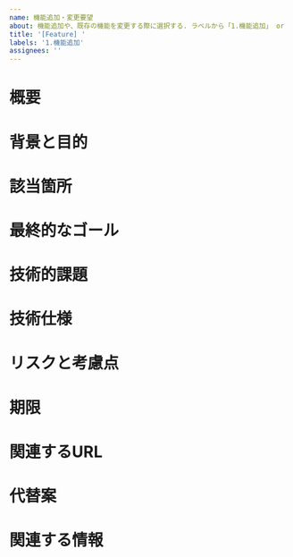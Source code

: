 ```yaml
---
name: 機能追加・変更要望
about: 機能追加や、既存の機能を変更する際に選択する. ラベルから「1.機能追加」 or 「1.機能変更」を選択して付与すること.
title: '[Feature] '
labels: '1.機能追加'
assignees: ''
---
```

# 概要
<!-- 提案する機能の簡単な説明. -->

# 背景と目的
<!-- この機能が必要な理由や、どのような問題を解決するかを説明. -->

# 該当箇所
<!-- 機能を追加、または変更する箇所を記載する. 画像や参考になる資料などを添付すると望ましい.　-->
<!-- 例: オープニング画面にあるスタート選択ボタンの下あたりに配置すること -->

# 最終的なゴール
<!-- 目的の達成基準を具体的に記載する。 -->
<!-- 例: 「ユーザがXXXX機能を利用して、AAAAが出来る状態になること」 -->

# 技術的課題
<!-- パフォーマンス・セキュリティ・ユーザビリティなどの課題があれば記載する. -->
<!-- 例: アイテムが多い場合、アイテム検索に時間がかかるため、ページネーションなどの機能も別途検討する必要あり -->

# 技術仕様
<!-- 使用する技術や具体的な実装方法を記載する. -->
<!-- 例: アイテム検索はDBのItemTableを使用して実装する -->

# リスクと考慮点
<!-- 機能の追加や変更に伴うリスクについて記載する. -->
<!-- 例: 認証機能追加によるセキュリティリスクが増大する可能性大. 事前にAPIトークンによる動作確認をPRにてしっかり行うこと. -->

# 期限
<!-- いつまでに出来れば問題はないか、いつまでにやる予定かを記載する. -->

# 関連するURL
<!-- 話題となったMattermostやSlackのURLを貼ること. -->

# 代替案
<!-- 考えられる他の方法やアイデアがあれば記載. -->

# 関連する情報
<!-- 関連するスクリーンショット、ドキュメント、参考リンクなど. -->
